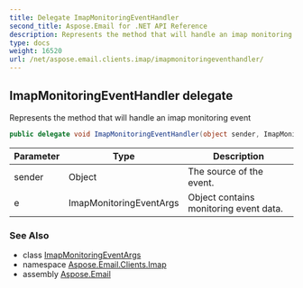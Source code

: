```yaml
---
title: Delegate ImapMonitoringEventHandler
second_title: Aspose.Email for .NET API Reference
description: Represents the method that will handle an imap monitoring event
type: docs
weight: 16520
url: /net/aspose.email.clients.imap/imapmonitoringeventhandler/
---
```

## ImapMonitoringEventHandler delegate

Represents the method that will handle an imap monitoring event

```csharp
public delegate void ImapMonitoringEventHandler(object sender, ImapMonitoringEventArgs e);
```

| Parameter | Type | Description |
| --- | --- | --- |
| sender | Object | The source of the event. |
| e | ImapMonitoringEventArgs | Object contains monitoring event data. |

### See Also

* class [ImapMonitoringEventArgs](../imapmonitoringeventargs/)
* namespace [Aspose.Email.Clients.Imap](../../aspose.email.clients.imap/)
* assembly [Aspose.Email](../../)


